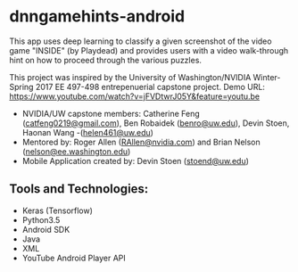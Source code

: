 # dnngamehints-android
This app uses deep learning to classify a given screenshot of the video game "INSIDE" (by Playdead) and provides users with a video walk-through hint on how to proceed through the various puzzles. 

This project was inspired by the University of Washington/NVIDIA Winter-Spring 2017 EE 497-498 entrepenuerial capstone project.
Demo URL: https://www.youtube.com/watch?v=jFVDtwrJ05Y&feature=youtu.be

- NVIDIA/UW capstone members: Catherine Feng (catfeng0219@gmail.com), Ben Robaidek (benro@uw.edu), Devin Stoen, Haonan Wang -(helen461@uw.edu)
- Mentored by: Roger Allen (RAllen@nvidia.com) and Brian Nelson (nelson@ee.washington.edu)
- Mobile Application created by: Devin Stoen (stoend@uw.edu)

## Tools and Technologies:
- Keras (Tensorflow)
- Python3.5
- Android SDK
- Java
- XML
- YouTube Android Player API





